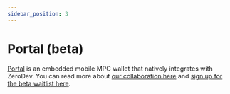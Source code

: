 ```yaml
---
sidebar_position: 3
---
```


# Portal (beta)

[Portal](https://www.portalhq.io/) is an embedded mobile MPC wallet that natively integrates with ZeroDev.  You can read more about [our collaboration here](https://www.portalhq.io/post/mpc-and-account-abstraction) and [sign up for the beta waitlist here](https://5g2cefp2j92.typeform.com/to/YK6CiKs0?utm_source=blog_post&utm_medium=xxxxx&utm_campaign=zerodev#hubspot_utk=xxxxx&hubspot_page_name=blogpost&hubspot_page_url=xxxxx).